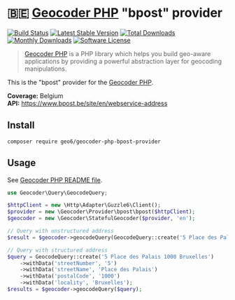 # :belgium: [Geocoder PHP](https://github.com/geocoder-php/Geocoder) "bpost" provider

[![Build Status](https://travis-ci.org/geo6/geocoder-php-bpost-provider.svg?branch=master)](https://travis-ci.org/geo6/geocoder-php-bpost-provider)
[![Latest Stable Version](https://poser.pugx.org/geo6/geocoder-php-bpost-provider/v/stable)](https://packagist.org/packages/geo6/geocoder-php-bpost-provider)
[![Total Downloads](https://poser.pugx.org/geo6/geocoder-php-bpost-provider/downloads)](https://packagist.org/packages/geo6/geocoder-php-bpost-provider)
[![Monthly Downloads](https://poser.pugx.org/geo6/geocoder-php-bpost-provider/d/monthly.png)](https://packagist.org/packages/geo6/geocoder-php-bpost-provider)
[![Software License](https://img.shields.io/badge/license-MIT-brightgreen.svg)](LICENSE)

> [Geocoder PHP](https://github.com/geocoder-php/Geocoder) is a PHP library which helps you build geo-aware applications by providing a powerful abstraction layer for geocoding manipulations.

This is the "bpost" provider for the [Geocoder PHP](https://github.com/geocoder-php/Geocoder).

**Coverage:** Belgium  
**API:** <https://www.bpost.be/site/en/webservice-address>

## Install

    composer require geo6/geocoder-php-bpost-provider

## Usage

See [Geocoder PHP README file](https://github.com/geocoder-php/Geocoder/blob/master/README.md).

```php
use Geocoder\Query\GeocodeQuery;

$httpClient = new \Http\Adapter\Guzzle6\Client();
$provider = new \Geocoder\Provider\bpost\bpost($httpClient);
$geocoder = new \Geocoder\StatefulGeocoder($provider, 'en');

// Query with unstructured address
$result = $geocoder->geocodeQuery(GeocodeQuery::create('5 Place des Palais 1000 Bruxelles'));

// Query with structured address
$query = GeocodeQuery::create('5 Place des Palais 1000 Bruxelles')
    ->withData('streetNumber', '5')
    ->withData('streetName', 'Place des Palais')
    ->withData('postalCode', '1000')
    ->withData('locality', 'Bruxelles');
$results = $geocoder->geocodeQuery($query);
```
